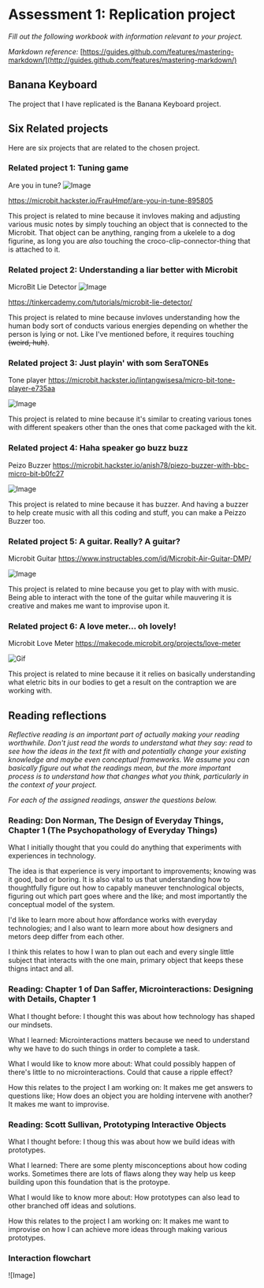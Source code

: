 # Assessment 1: Replication project

*Fill out the following workbook with information relevant to your project.*

*Markdown reference:* [https://guides.github.com/features/mastering-markdown/](http://guides.github.com/features/mastering-markdown/)

## Banana Keyboard ##
The project that I have replicated is the Banana Keyboard project.

## Six Related projects ##
Here are six projects that are related to the chosen project.

### Related project 1: Tuning game ###
Are you in tune?
![Image](https://hackster.imgix.net/uploads/attachments/262935/p2188012_HmCSYbEVJn.JPG?auto=compress%2Cformat&w=900&h=675&fit=min)

https://microbit.hackster.io/FrauHmpf/are-you-in-tune-895805

This project is related to mine because it invloves making and adjusting various music notes by simply touching an object that is connected to the Microbit. That object can be anything, ranging from a ukelele to a dog figurine, as long you are *also* touching the croco-clip-connector-thing that is attached to it.

### Related project 2: Understanding a liar better with Microbit ###
MicroBit Lie Detector
![Image](https://tinkercademy.com/wp-content/uploads/2017/08/pic1.jpg)

https://tinkercademy.com/tutorials/microbit-lie-detector/

This project is related to mine because invloves understanding how the human body sort of conducts various energies depending on whether the person is lying or not. Like I've mentioned before, it requires touching ~~(weird, huh)~~.

### Related project 3: Just playin' with som SeraTONEs ###
Tone player
https://microbit.hackster.io/lintangwisesa/micro-bit-tone-player-e735aa

![Image](https://hackster.imgix.net/uploads/attachments/536657/tone_player_LsrVhE7Dry.png?auto=compress%2Cformat&w=900&h=675&fit=min)

This project is related to mine because it's similar to creating various tones with different speakers other than the ones that come packaged with the kit.

### Related project 4: Haha speaker go buzz buzz ###
Peizo Buzzer
https://microbit.hackster.io/anish78/piezo-buzzer-with-bbc-micro-bit-b0fc27

![Image](https://hackster.imgix.net/uploads/attachments/474055/3_LnUn2AiNxL.jpg?auto=compress%2Cformat&w=740&h=555&fit=max)

This project is related to mine because it has buzzer. And having a buzzer to help create music with all this coding and stuff, you can make a Peizzo Buzzer too.

### Related project 5: A guitar. Really? A guitar? ###
Microbit Guitar
https://www.instructables.com/id/Microbit-Air-Guitar-DMP/

![Image](https://cdn.instructables.com/FLO/PLIW/J1CEP0F3/FLOPLIWJ1CEP0F3.LARGE.jpg?auto=webp&width=1024&fit=bounds)

This project is related to mine because you get to play with with music. Being able to interact with the tone of the guitar while mauvering it is creative and makes me want to improvise upon it.


### Related project 6: A love meter... oh lovely! ###
Microbit Love Meter
https://makecode.microbit.org/projects/love-meter

![Gif](https://pxt.azureedge.net/blob/c50634963c6fd99e527e99582979c4ba1b187ef1/static/mb/projects/love-meter/love-meter.gif)

This project is related to mine because it it relies on basically understanding what eletric bits in our bodies to get a result on the contraption we are working with.

## Reading reflections ##
*Reflective reading is an important part of actually making your reading worthwhile. Don't just read the words to understand what they say: read to see how the ideas in the text fit with and potentially change your existing knowledge and maybe even conceptual frameworks. We assume you can basically figure out what the readings mean, but the more important process is to understand how that changes what you think, particularly in the context of your project.*

*For each of the assigned readings, answer the questions below.*

### Reading: Don Norman, The Design of Everyday Things, Chapter 1 (The Psychopathology of Everyday Things) ###

What I initially thought that you could do anything that experiments with experiences in technology.

The idea is that experience is very important to improvements; knowing was it good, bad or boring. It is also vital to us that understanding how to thoughtfully figure out how to capably maneuver tenchnological objects, figuring out which part goes where and the like; and most importantly the conceptual model of the system.

I'd like to learn more about how affordance works with everyday technologies; and I also want to learn more about how designers and metors deep differ from each other.

I think this relates to how I wan to plan out each and every single little subject that interacts with the one main, primary object that keeps these thigns intact and all.

### Reading: Chapter 1 of Dan Saffer, Microinteractions: Designing with Details, Chapter 1 ###

What I thought before: I thought this was about how technology has shaped our mindsets.

What I learned: Microinteractions matters because we need to understand why we have to do such things in order to complete a task.

What I would like to know more about: What could possibly happen of there's little to no microinteractions. Could that cause a ripple effect?

How this relates to the project I am working on: It makes me get answers to questions like; How does an object you are holding intervene with another? It makes me want to improvise.

### Reading: Scott Sullivan, Prototyping Interactive Objects ###

What I thought before: I thoug this was about how we build ideas with prototypes.

What I learned: There are some plenty misconceptions about how coding works. Sometimes there are lots of flaws along they way help us keep building upon this foundation that is the protoype.

What I would like to know more about: How prototypes can also lead to other branched off ideas and solutions.

How this relates to the project I am working on: It makes me want to improvise on how I can achieve more ideas through making various prototypes.

### Interaction flowchart ###

![Image]

